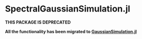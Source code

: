# SpectralGaussianSimulation.jl

**THIS PACKAGE IS DEPRECATED**

**All the functionality has been migrated to [GaussianSimulation.jl](https://github.com/JuliaEarth/GaussianSimulation.jl)**
